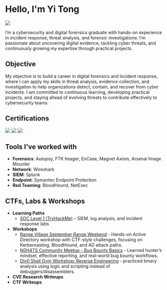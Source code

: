 # Hello, I'm Yi Tong
<a href="https://www.linkedin.com/in/tanyitong/"><img src="https://img.shields.io/badge/-LinkedIn-0072b1?&style=for-the-badge&logo=linkedin&logoColor=white" /></a>

I’m a cybersecurity and digital forensics graduate with hands-on experience in incident response, threat analysis, and forensic investigations. I’m passionate about uncovering digital evidence, tackling cyber threats, and continuously growing my expertise through practical projects.

## Objective
My objective is to build a career in digital forensics and incident response, where I can apply my skills in threat analysis, evidence collection, and investigation to help organizations detect, contain, and recover from cyber incidents. I am committed to continuous learning, developing practical projects, and staying ahead of evolving threats to contribute effectively to cybersecurity teams.

## Certifications
<div>
    <img src="https://img.shields.io/badge/Professional%20Scrum%20Master%20I-000080?&style=for-the-badge&logo=scrumalliance&logoColor=white" />
    <img src="https://img.shields.io/badge/Google%20Cybersecurity%20Certificate-4285F4?style=for-the-badge&logo=google&logoColor=white" />
    <img src="https://img.shields.io/badge/Security%2B%20(Expected%20Oct%202025)-FF0000?&style=for-the-badge&logo=CompTIA&logoColor=white" />
</div>


## Tools I've worked with
- **Forensics**: Autopsy, FTK Imager, EnCase, Magnet Axiom, Arsenal Image Mounter
- **Network**: Wireshark
- **SIEM**: Splunk
- **Endpoint**: Symantec Endpoint Protection
- **Red Teaming**: BloodHound, NetExec

## CTFs, Labs & Workshops
- **Learning Paths**
  - [SOC Level 1 (TryHackMe)](https://google.com) – SIEM, log analysis, and incident response labs  
- **Workshops**
  - [Range Village September Range Weekend](https://github.com/DelphineTan/Workshops/tree/main/Range%20Village%20-%20September%20Range%20Weekend) - Hands-on Active Directory workshop with CTF-style challenges, focusing on Kerberoasting, BloodHound, and AD attack paths.
  - [N0H4TS Community Meetup - Bug Bounty Basics](https://github.com/DelphineTan/Workshops/tree/main/N0H4TS%20Community%20Meetup%20-%20Bug%20Bounty%20Basics) - Learned hunter’s mindset, effective reporting, and real-world bug bounty workflows.
  - [Div0 Shell Gym Workshop: Reverse Engineering](https://github.com/DelphineTan/Workshops/tree/main/Shell%20Gym%20-%20Reverse%20Engineering) - practiced binary analysis using logic and scripting instead of debuggers/disassemblers.
- **CVE Research Writeups**
- **CTF Writeups**
